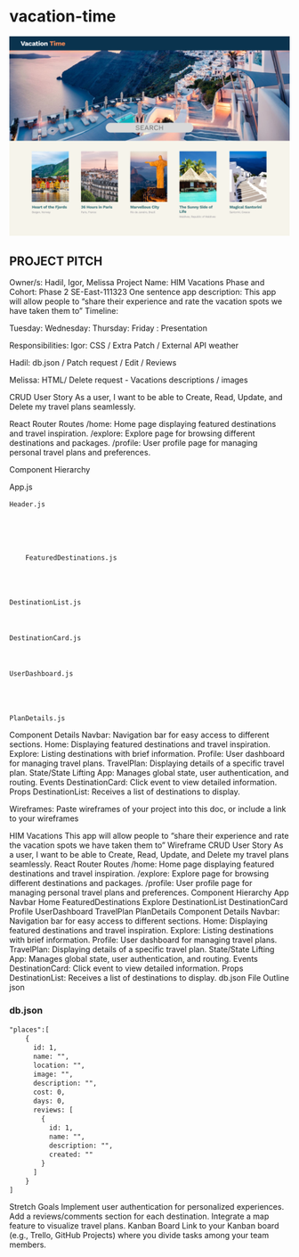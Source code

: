 # vacation-time

![demo](./image.webp)


## PROJECT PITCH
Owner/s:
Hadil, Igor, Melissa
Project Name:
HIM Vacations 
Phase and Cohort:
Phase 2 SE-East-111323
One sentence app description:
This app will allow people to “share their experience and rate the vacation spots we have taken them to”
Timeline:

Tuesday:
Wednesday:
Thursday:
Friday : Presentation

Responsibilities:
Igor: CSS / Extra Patch / External API weather 

Hadil: db.json / Patch request / Edit / Reviews 

Melissa: HTML/ Delete request - Vacations descriptions / images 



CRUD User Story
As a user, I want to be able to Create, Read, Update, and Delete my travel plans seamlessly.


React Router Routes
/home: Home page displaying featured destinations and travel inspiration.
/explore: Explore page for browsing different destinations and packages.
/profile: User profile page for managing personal travel plans and preferences.


Component Hierarchy



App.js



    Header.js





        FeaturedDestinations.js




    DestinationList.js



    DestinationCard.js



    UserDashboard.js




    PlanDetails.js


Component Details
Navbar: Navigation bar for easy access to different sections.
Home: Displaying featured destinations and travel inspiration.
Explore: Listing destinations with brief information.
Profile: User dashboard for managing travel plans.
TravelPlan: Displaying details of a specific travel plan.
State/State Lifting
App: Manages global state, user authentication, and routing.
Events
DestinationCard: Click event to view detailed information.
Props
DestinationList: Receives a list of destinations to display.







Wireframes: Paste wireframes of your project into this doc, or include a link to your wireframes





















HIM Vacations 
This app will allow people to “share their experience and rate the vacation spots we have taken them to”
Wireframe
CRUD User Story
As a user, I want to be able to Create, Read, Update, and Delete my travel plans seamlessly.
React Router Routes
/home: Home page displaying featured destinations and travel inspiration.
/explore: Explore page for browsing different destinations and packages.
/profile: User profile page for managing personal travel plans and preferences.
Component Hierarchy
App
Navbar
Home
FeaturedDestinations
Explore
DestinationList
DestinationCard
Profile
UserDashboard
TravelPlan
PlanDetails
Component Details
Navbar: Navigation bar for easy access to different sections.
Home: Displaying featured destinations and travel inspiration.
Explore: Listing destinations with brief information.
Profile: User dashboard for managing travel plans.
TravelPlan: Displaying details of a specific travel plan.
State/State Lifting
App: Manages global state, user authentication, and routing.
Events
DestinationCard: Click event to view detailed information.
Props
DestinationList: Receives a list of destinations to display.
db.json File Outline json


### db.json
```
"plaсes":[
    {
      id: 1,
      name: "",
      location: "",
      image: "",
      description: "",
      cost: 0,
      days: 0,
      reviews: [
        {
          id: 1,
          name: "",
          description: "",
          created: ""
        }
      ]
    }
]
```

Stretch Goals
Implement user authentication for personalized experiences.
Add a reviews/comments section for each destination.
Integrate a map feature to visualize travel plans.
Kanban Board
Link to your Kanban board (e.g., Trello, GitHub Projects) where you divide tasks among your team members.
